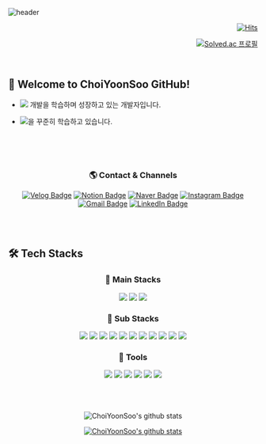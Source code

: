 ![header](https://capsule-render.vercel.app/api?type=waving&color=auto&height=300&section=header&text=Hello😊%20&fontSize=90&animation=fadeIn&fontAlignY=38&desc=This%20is%20ChoiYoonSoo%20GitHub!%20&descAlignY=55&descAlign=65)

<div align=right>

[![Hits](https://hits.seeyoufarm.com/api/count/incr/badge.svg?url=https%3A%2F%2Fgithub.com%2FChoiYoonSoo&count_bg=%23B86E82&title_bg=%238C4040&icon=&icon_color=%23E7E7E7&title=Hi&edge_flat=false)](https://hits.seeyoufarm.com)

[![Solved.ac
프로필](http://mazassumnida.wtf/api/mini/generate_badge?boj=gews30025)](https://solved.ac/gews30025)

</div>

<br>

<h2>👋 Welcome to ChoiYoonSoo GitHub!</h2>

- <img src="https://img.shields.io/badge/Android-3DDC84?style=flat&logo=android&logoColor=white"/> 개발을 학습하며 성장하고 있는 개발자입니다.

- <img src="https://img.shields.io/badge/Kotlin-7F52FF?style=flat&logo=Kotlin&logoColor=white">을 꾸준히 학습하고 있습니다.

<br>
<br>
<br>

<div align=center>

<h3>🌎 Contact & Channels</h3>

[![Velog Badge](https://img.shields.io/badge/Velog-20C997?style=for-the-badge&logo=V&logoColor=white)](https://velog.io/@gews30025)
[![Notion Badge](https://img.shields.io/badge/Notion-000000.svg?style=for-the-badge&logo=Notion&logoColor=white)](https://sandy-topaz-8dc.notion.site/a1e3c82efdd948b0aa663ef7c7262425?pvs=4)
[![Naver Badge](https://img.shields.io/badge/Naver-03C75A.svg?style=for-the-badge&logo=Naver&logoColor=white)](mailto:gews30025@naver.com)
[![Instagram Badge](https://img.shields.io/badge/Instagram-E4405F?style=for-the-badge&logo=Instagram&logoColor=white)](https://instagram.com/chldbstn_)
[![Gmail Badge](https://img.shields.io/badge/Gmail-D14836?style=for-the-badge&logo=Gmail&logoColor=white)](mailto:gews300255@gmail.com)
[![LinkedIn Badge](https://img.shields.io/badge/LinkedIn-0A66C2?style=for-the-badge&logo=LinkedIn&logoColor=white)](https://linkedin.com/in/)

</div>

<br>
<br>

## 🛠️ Tech Stacks

<div align=center>

<h3>📌 Main Stacks</h3>

<img src="https://img.shields.io/badge/Kotlin-7F52FF?style=for-the-badge&logo=Kotlin&logoColor=white">
<img src="https://img.shields.io/badge/flutter-02569B?style=for-the-badge&logo=flutter&logoColor=white">
<img src="https://img.shields.io/badge/Python-3776AB?style=for-the-badge&logo=Python&logoColor=white">

<br>

<h3>📌 Sub Stacks</h3>

<img src="https://img.shields.io/badge/Swift-F05138?style=for-the-badge&logo=Swift&logoColor=white">
<img src="https://img.shields.io/badge/-A8B9CC?style=for-the-badge&logo=C&logoColor=white"/>
<img src="https://img.shields.io/badge/Java-007396?style=for-the-badge&logo=OpenJDK&logoColor=white"/>
<img src="https://img.shields.io/badge/springboot-6DB33F?style=for-the-badge&logo=springboot&logoColor=white">
<img src="https://img.shields.io/badge/AWS-%23FF9900.svg?style=for-the-badge&logo=amazon-aws&logoColor=white">
<img src="https://img.shields.io/badge/firebase-FFCA28?style=for-the-badge&logo=firebase&logoColor=white">
<img src="https://img.shields.io/badge/Supabase-3FCF8E?style=for-the-badge&logo=Supabase&logoColor=white">
<img src="https://img.shields.io/badge/mysql-4479A1?style=for-the-badge&logo=mysql&logoColor=white">
<img src="https://img.shields.io/badge/mariaDB-003545?style=for-the-badge&logo=mariaDB&logoColor=white">
<img src="https://img.shields.io/badge/linux-FCC624?style=for-the-badge&logo=linux&logoColor=black">
<img src="https://img.shields.io/badge/html5-E34F26?style=for-the-badge&logo=html5&logoColor=white">

<br>

<h3>📌 Tools</h3>

<img src="https://img.shields.io/badge/github-181717?style=for-the-badge&logo=github&logoColor=white">
<img src="https://img.shields.io/badge/git-F05032?style=for-the-badge&logo=git&logoColor=white">
<img src="https://img.shields.io/badge/Docker-2496ED?style=for-the-badge&logo=Docker&logoColor=white"/>
<img src="https://img.shields.io/badge/Sourcetree-0052CC?style=for-the-badge&logo=Sourcetree&logoColor=white">
<img src="https://img.shields.io/badge/Figma-F24E1E?style=for-the-badge&logo=Figma&logoColor=white">
<img src="https://img.shields.io/badge/Postman-FF6C37?style=for-the-badge&logo=Postman&logoColor=white"/>

<br>
<br>
<br>
<br>

![ChoiYoonSoo's github stats](https://github-readme-stats.vercel.app/api?username=ChoiYoonSoo&show_icons=true&theme=moltack)

[![ChoiYoonSoo's github stats](https://github-readme-stats.vercel.app/api/top-langs/?username=ChoiYoonSoo&show_icons=true&theme=moltack&hide_border=true&layout=compact)](https://github.com/ChoiYoonSoo)

<br>
<br>

</div>
